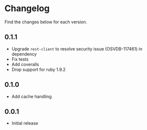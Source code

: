 # Changelog
Find the changes below for each version.

## 0.1.1
* Upgrade `rest-client` to resolve security issue (OSVDB-117461) in dependency
* Fix tests
* Add coveralls
* Drop support for ruby 1.9.2

## 0.1.0
* Add cache handling

## 0.0.1
* Initial release